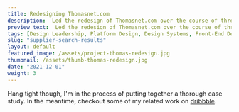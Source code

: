 ```yaml
---
title: Redesigning Thomasnet.com
description:  Led the redesign of Thomasnet.com over the course of three months and incrementally transformed the core experience with 300+ A/B tests over the span of four years.
preview_text:  Led the redesign of Thomasnet.com over the course of three months and incrementally transformed the core experience with 300+ A/B tests over the span of four years.
tags: [Design Leadership, Platform Design, Design Systems, Front-End Development, ]
slug: "supplier-search-results"
layout: default
featured_image: /assets/project-thomas-redesign.jpg
thumbnail: /assets/thumb-thomas-redesign.jpg
date: "2021-12-01"
weight: 3
---
```



<div class="container--sm">

Hang tight though, I'm in the process of putting together a thorough case study. In the meantime, checkout some of my related work on [dribbble](https://dribbble.com/juliangav).

</div>